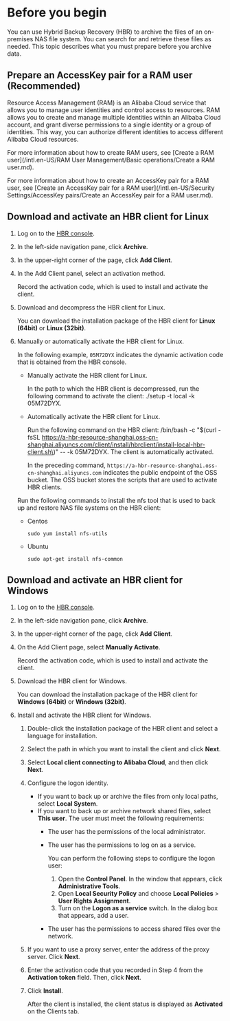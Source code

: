 # Before you begin

You can use Hybrid Backup Recovery \(HBR\) to archive the files of an on-premises NAS file system. You can search for and retrieve these files as needed. This topic describes what you must prepare before you archive data.

## Prepare an AccessKey pair for a RAM user \(Recommended\)

Resource Access Management \(RAM\) is an Alibaba Cloud service that allows you to manage user identities and control access to resources. RAM allows you to create and manage multiple identities within an Alibaba Cloud account, and grant diverse permissions to a single identity or a group of identities. This way, you can authorize different identities to access different Alibaba Cloud resources.

For more information about how to create RAM users, see [Create a RAM user](/intl.en-US/RAM User Management/Basic operations/Create a RAM user.md).

For more information about how to create an AccessKey pair for a RAM user, see [Create an AccessKey pair for a RAM user](/intl.en-US/Security Settings/AccessKey pairs/Create an AccessKey pair for a RAM user.md).

## Download and activate an HBR client for Linux

1.  Log on to the [HBR console](https://hbr.console.aliyun.com).

2.  In the left-side navigation pane, click **Archive**.

3.  In the upper-right corner of the page, click **Add Client**.

4.  In the Add Client panel, select an activation method.

    Record the activation code, which is used to install and activate the client.

5.  Download and decompress the HBR client for Linux.

    You can download the installation package of the HBR client for **Linux \(64bit\)** or **Linux \(32bit\)**.

6.  Manually or automatically activate the HBR client for Linux.

    In the following example, `05M72DYX` indicates the dynamic activation code that is obtained from the HBR console.

    -   Manually activate the HBR client for Linux.

        In the path to which the HBR client is decompressed, run the following command to activate the client: ./setup -t local -k 05M72DYX.

    -   Automatically activate the HBR client for Linux.

        Run the following command on the HBR client: /bin/bash -c "$\(curl -fsSL https://a-hbr-resource-shanghai.oss-cn-shanghai.aliyuncs.com/client/install/hbrclient/install-local-hbr-client.sh\)" -- -k 05M72DYX. The client is automatically activated.

        In the preceding command, `https://a-hbr-resource-shanghai.oss-cn-shanghai.aliyuncs.com` indicates the public endpoint of the OSS bucket. The OSS bucket stores the scripts that are used to activate HBR clients.

    Run the following commands to install the nfs tool that is used to back up and restore NAS file systems on the HBR client:

    -   Centos

        ```
        sudo yum install nfs-utils
        ```

    -   Ubuntu

        ```
        sudo apt-get install nfs-common
        ```


## Download and activate an HBR client for Windows

1.  Log on to the [HBR console](https://hbr.console.aliyun.com).

2.  In the left-side navigation pane, click **Archive**.

3.  In the upper-right corner of the page, click **Add Client**.

4.  On the Add Client page, select **Manually Activate**.

    Record the activation code, which is used to install and activate the client.

5.  Download the HBR client for Windows.

    You can download the installation package of the HBR client for **Windows \(64bit\)** or **Windows \(32bit\)**.

6.  Install and activate the HBR client for Windows.

    1.  Double-click the installation package of the HBR client and select a language for installation.

    2.  Select the path in which you want to install the client and click **Next**.

    3.  Select **Local client connecting to Alibaba Cloud**, and then click **Next**.

    4.  Configure the logon identity.

        -   If you want to back up or archive the files from only local paths, select **Local System**.
        -   If you want to back up or archive network shared files, select **This user**. The user must meet the following requirements:
            -   The user has the permissions of the local administrator.
            -   The user has the permissions to log on as a service.

                You can perform the following steps to configure the logon user:

                1.  Open the **Control Panel**. In the window that appears, click **Administrative Tools**.
                2.  Open **Local Security Policy** and choose **Local Policies** \> **User Rights Assignment**.
                3.  Turn on the **Logon as a service** switch. In the dialog box that appears, add a user.
            -   The user has the permissions to access shared files over the network.
    5.  If you want to use a proxy server, enter the address of the proxy server. Click **Next**.

    6.  Enter the activation code that you recorded in Step 4 from the **Activation token** field. Then, click **Next**.

    7.  Click **Install**.

        After the client is installed, the client status is displayed as **Activated** on the Clients tab.


